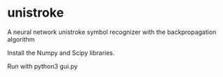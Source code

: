 # unistroke
A neural network unistroke symbol recognizer with the backpropagation algorithm

Install the Numpy and Scipy libraries. 

Run with python3 gui.py
